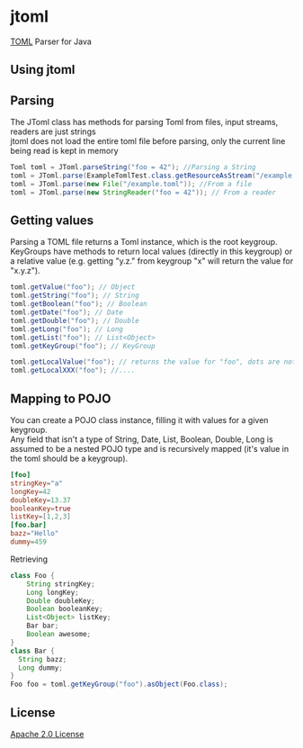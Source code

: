 jtoml
=====

[TOML](https://github.com/mojombo/toml) Parser for Java

Using jtoml
----

## Parsing
The JToml class has methods for parsing Toml from files, input streams, readers are just strings  
jtoml does not load the entire toml file before parsing, only the current line being read is kept in memory

```java
Toml toml = JToml.parseString("foo = 42"); //Parsing a String
toml = JToml.parse(ExampleTomlTest.class.getResourceAsStream("/example.toml")); //From an input stream
toml = JToml.parse(new File("/example.toml")); //From a file
toml = JToml.parse(new StringReader("foo = 42")); // From a reader
```

## Getting values
Parsing a TOML file returns a Toml instance, which is the root keygroup.  
KeyGroups have methods to return local values (directly in this keygroup)
or a relative value (e.g. getting "y.z." from keygroup "x" will return the value for "x.y.z").  

```java
toml.getValue("foo"); // Object
toml.getString("foo"); // String
toml.getBoolean("foo"); // Boolean
toml.getDate("foo"); // Date
toml.getDouble("foo"); // Double
toml.getLong("foo"); // Long
toml.getList("foo"); // List<Object>
toml.getKeyGroup("foo"); // KeyGroup

toml.getLocalValue("foo"); // returns the value for "foo", dots are not allowed
toml.getLocalXXX("foo"); //....

```

## Mapping to POJO
You can create a POJO class instance, filling it with values for a given keygroup.  
Any field that isn't a type of String, Date, List, Boolean, Double, Long is assumed to be a nested POJO type and is
recursively mapped (it's value in the toml should be a keygroup).
```toml
[foo]
stringKey="a"
longKey=42
doubleKey=13.37
booleanKey=true
listKey=[1,2,3]
[foo.bar]
bazz="Hello"
dummy=459
```
Retrieving 
```java
class Foo {
	String stringKey;
	Long longKey;
	Double doubleKey;
	Boolean booleanKey;
	List<Object> listKey;
	Bar bar;
	Boolean awesome;
}
class Bar {
  String bazz;
  Long dummy;
}
Foo foo = toml.getKeyGroup("foo").asObject(Foo.class);
```

License
-----
[Apache 2.0 License](http://www.apache.org/licenses/LICENSE-2.0)
